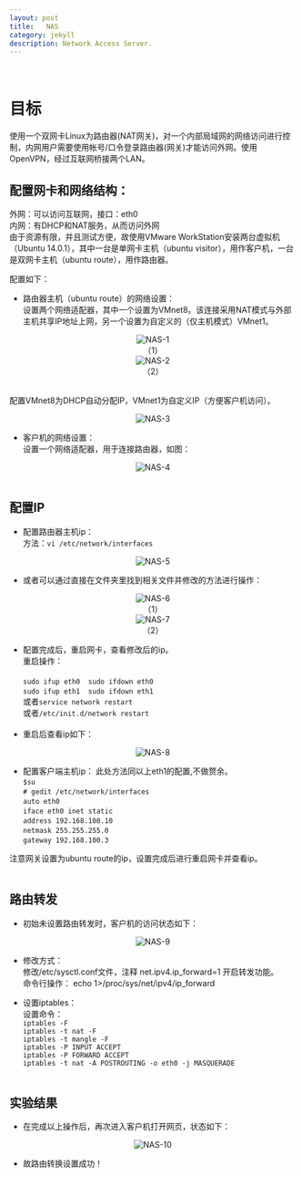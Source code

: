 ```yaml
---
layout: post
title:   NAS
category: jekyll
description: Network Access Server.
---
```


<br />

# 目标
使用一个双网卡Linux为路由器(NAT网关)，对一个内部局域网的网络访问进行控制，内网用户需要使用帐号/口令登录路由器(网关)才能访问外网。使用OpenVPN，经过互联网桥接两个LAN。

## 配置网卡和网络结构：

外网：可以访问互联网，接口：eth0<br />
内网：有DHCP和NAT服务，从而访问外网<br />
由于资源有限，并且测试方便，故使用VMware WorkStation安装两台虚拟机（Ubuntu 14.0.1），其中一台是单网卡主机（ubuntu visitor），用作客户机，一台是双网卡主机（ubuntu route），用作路由器。<br />

配置如下：<br />

- 路由器主机（ubuntu route）的网络设置：<br />
设置两个网络适配器，其中一个设置为VMnet8。该连接采用NAT模式与外部主机共享IP地址上网，另一个设置为自定义的（仅主机模式）VMnet1。<br />

<div align='center'>
<img src="{{site.baseurl}}/assets/img/NAS/1.png" alt="NAS-1"/></div>
<div align='center'>（1）</div>

<div align='center'>
<img src="{{site.baseurl}}/assets/img/NAS/2.png" alt="NAS-2"/></div>
<div align='center'>（2）</div><br />

配置VMnet8为DHCP自动分配IP，VMnet1为自定义IP（方便客户机访问）。

<div align='center'>
<img src="{{site.baseurl}}/assets/img/NAS/3.png" alt="NAS-3"/></div>

- 客户机的网络设置：<br />
设置一个网络适配器，用于连接路由器，如图：

<div align='center'>
<img src="{{site.baseurl}}/assets/img/NAS/4.png" alt="NAS-4"/></div><br />

## 配置IP

- 配置路由器主机ip：<br />
方法：```vi /etc/network/interfaces```

<div align='center'>
<img src="{{site.baseurl}}/assets/img/NAS/5.png" alt="NAS-5"/></div>

- 或者可以通过直接在文件夹里找到相关文件并修改的方法进行操作：

<div align='center'>
<img src="{{site.baseurl}}/assets/img/NAS/6.png" alt="NAS-6"/></div>
<div align='center'>（1）</div>

<div align='center'>
<img src="{{site.baseurl}}/assets/img/NAS/7.png" alt="NAS-7"/></div>
<div align='center'>（2）</div>

- 配置完成后，重启网卡，查看修改后的ip。<br />
重启操作：<br />  
```sudo ifup eth0  sudo ifdown eth0``` <br />
```sudo ifup eth1  sudo ifdown eth1``` <br />
或者```service network restart```<br />或者```/etc/init.d/network restart```<br /><br />
- 重启后查看ip如下：

<div align='center'>
<img src="{{site.baseurl}}/assets/img/NAS/8.png" alt="NAS-8"/></div>

- 配置客户端主机ip：
此处方法同以上eth1的配置,不做赘余。<br />
`$su`<br />
`# gedit /etc/network/interfaces`<br />
`auto eth0`<br />
`iface eth0 inet static`<br />
`address 192.168.100.10`<br />
`netmask 255.255.255.0`<br />
`gateway 192.168.100.3`<br />

注意网关设置为ubuntu route的ip，设置完成后进行重启网卡并查看ip。<br /><br />

## 路由转发

- 初始未设置路由转发时，客户机的访问状态如下：

<div align='center'>
<img src="{{site.baseurl}}/assets/img/NAS/9.png" alt="NAS-9"/></div>

- 修改方式：<br />
  修改/etc/sysctl.conf文件，注释 net.ipv4.ip_forward=1 开启转发功能。<br />
  命令行操作： echo 1>/proc/sys/net/ipv4/ip_forward

- 设置iptables：<br />
设置命令：<br />
        `iptables -F`<br />
        `iptables -t nat -F`<br />
        `iptables -t mangle -F`<br />
        `iptables -P INPUT ACCEPT`<br />
        `iptables -P FORWARD ACCEPT`<br />
        `iptables -t nat -A POSTROUTING -o eth0 -j MASQUERADE`<br /><br />

## 实验结果

- 在完成以上操作后，再次进入客户机打开网页，状态如下：

<div align='center'>
<img src="{{site.baseurl}}/assets/img/NAS/10.png" alt="NAS-10"/></div>

- 故路由转换设置成功！ 

<br />











